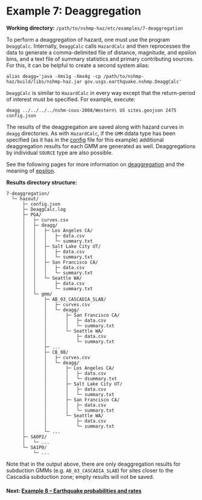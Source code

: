 # Example 7: Deaggregation

__Working directory:__ `/path/to/nshmp-haz/etc/examples/7-deaggregation`

To perform a deaggregation of hazard, one must use the program `DeaggCalc`. Internally,
`DeaggCalc` calls `HazardCalc` and then reprocesses the data to generate a comma-delimited
file of distance, magnitude, and epsilon bins, and a text file of summary statistics and primary
contributing sources. For this, it can be helpful to create a second system alias:

```Shell
alias deagg='java -Xms1g -Xmx4g -cp /path/to/nshmp-haz/build/libs/nshmp-haz.jar gov.usgs.earthquake.nshmp.DeaggCalc'
```

`DeaggCalc` is similar to `HazardCalc` in every way except that the return-period of interest
must be specified. For example, execute:

```Shell
deagg ../../../../nshm-cous-2008/Western\ US sites.geojson 2475 config.json
```

The results of the deaggregation are saved along with hazard curves in `deagg` directories.
 As with `HazardCalc`, if the `GMM` ddata type has been specified (as it has in the
 [config](https://github.com/usgs/nshmp-haz/blob/master/etc/examples/7-deaggregation/config.json)
 file for this example) additional deaggregation results for each GMM are generated as well.
 Deaggregations by individual `SOURCE` type are also possible.

See the following pages for more information on
[deaggregation](https://github.com/usgs/nshmp-haz/wiki/about-deaggregation)
and the meaning of [epsilon](https://github.com/usgs/nshmp-haz/wiki/what-is-epsilon%3F).

__Results directory structure:__

```text
7-deaggregation/
  └─ hazout/
      ├─ config.json
      ├─ DeaggCalc.log
      ├─ PGA/
      │   ├─ curves.csv
      │   ├─ deagg/
      │   │   ├─ Los Angeles CA/
      │   │   │   ├─ data.csv
      │   │   │   └─ summary.txt
      │   │   ├─ Salt Lake City UT/
      │   │   │   ├─ data.csv
      │   │   │   └─ summary.txt
      │   │   ├─ San Francisco CA/
      │   │   │   ├─ data.csv
      │   │   │   └─ summary.txt
      │   │   └─ Seattle WA/
      │   │       ├─ data.csv
      │   │       └─ summary.txt
      │   └─ gmm/
      │       ├─ AB_03_CASCADIA_SLAB/
      │       │   ├─ curves.csv
      │       │   └─ deagg/
      │       │       ├─ San Francisco CA/
      │       │       │   ├─ data.csv
      │       │       │   └─ summary.txt
      │       │       └─ Seattle WA/
      │       │           ├─ data.csv
      │       │           └─ summary.txt
      │       ├─ ...
      │       ├─ CB_08/
      │       │   ├─ curves.csv
      │       │   └─ deagg/
      │       │       ├─ Los Angeles CA/
      │       │       │   ├─ data.csv
      │       │       │   └─ dsummary.txt
      │       │       ├─ Salt Lake City UT/
      │       │       │   ├─ data.csv
      │       │       │   └─ summary.txt
      │       │       ├─ San Francisco CA/
      │       │       │   ├─ data.csv
      │       │       │   └─ summary.txt
      │       │       └─ Seattle WA/
      │       │           ├─ data.csv
      │       │           └─ summary.txt
      │       └─ ...
      ├─ SA0P2/
      │   └─ ...
      └─ SA1P0/
          └─ ...
```

Note that in the output above, there are only deaggregation results for
subduction GMMs (e.g. `AB_03_CASCADIA_SLAB`) for sites closer to the Cascadia subduction zone;
empty results will not be saved.

<!-- markdownlint-disable MD001 -->
#### Next: [Example 8 – Earthquake probabilities and rates](../8-probabilities/README.md)
